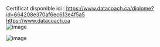 Certificat disponible ici : https://www.datacoach.ca/diplome?id=664208e370af6ec613e4f5a5      
https://www.datacoach.ca      
![image](https://github.com/eyatab/Formation-Introduction-Power-BI/assets/79045818/156e9f51-a2b6-427e-85b2-30dce5544cb4)      

![image](https://github.com/eyatab/Formation-Introduction-Power-BI/assets/79045818/eee99a7b-92b3-4fcb-a56b-99ade9b7ac95)

